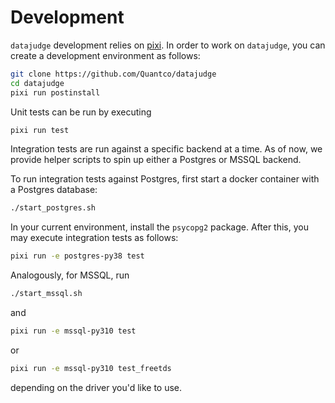 # Development

``datajudge`` development relies on [pixi](https://pixi.sh/latest/).
In order to work on ``datajudge``, you can create a development environment as follows:

```bash
git clone https://github.com/Quantco/datajudge
cd datajudge
pixi run postinstall
```

Unit tests can be run by executing

```bash
pixi run test
```

Integration tests are run against a specific backend at a time. As of now, we provide helper
scripts to spin up either a Postgres or MSSQL backend.

To run integration tests against Postgres, first start a docker container with a Postgres database:

```bash
./start_postgres.sh
```

In your current environment, install the ``psycopg2`` package.
After this, you may execute integration tests as follows:

```bash
pixi run -e postgres-py38 test
```

Analogously, for MSSQL, run

```bash
./start_mssql.sh
```

and

```bash
pixi run -e mssql-py310 test
```

or

```bash
pixi run -e mssql-py310 test_freetds
```

depending on the driver you'd like to use.
